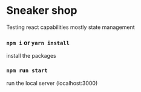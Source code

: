 # Sneaker shop

Testing react capabilities mostly state management

### `npm i` or `yarn install`

install the packages

### `npm run start`

run the local server (localhost:3000)
